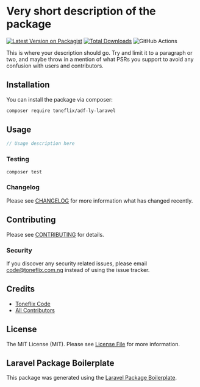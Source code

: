 # Very short description of the package

[![Latest Version on Packagist](https://img.shields.io/packagist/v/toneflix/adf-ly-laravel.svg?style=flat-square)](https://packagist.org/packages/toneflix/adf-ly-laravel)
[![Total Downloads](https://img.shields.io/packagist/dt/toneflix/adf-ly-laravel.svg?style=flat-square)](https://packagist.org/packages/toneflix/adf-ly-laravel)
![GitHub Actions](https://github.com/toneflix/adf-ly-laravel/actions/workflows/main.yml/badge.svg)

This is where your description should go. Try and limit it to a paragraph or two, and maybe throw in a mention of what PSRs you support to avoid any confusion with users and contributors.

## Installation

You can install the package via composer:

```bash
composer require toneflix/adf-ly-laravel
```

## Usage

```php
// Usage description here
```

### Testing

```bash
composer test
```

### Changelog

Please see [CHANGELOG](CHANGELOG.md) for more information what has changed recently.

## Contributing

Please see [CONTRIBUTING](CONTRIBUTING.md) for details.

### Security

If you discover any security related issues, please email code@toneflix.com.ng instead of using the issue tracker.

## Credits

- [Toneflix Code](https://github.com/toneflix)
- [All Contributors](../../contributors)

## License

The MIT License (MIT). Please see [License File](LICENSE.md) for more information.

## Laravel Package Boilerplate

This package was generated using the [Laravel Package Boilerplate](https://laravelpackageboilerplate.com).
